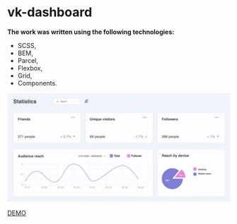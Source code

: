# vk-dashboard
__The work was written using the following technologies:__ 
* SCSS,
* BEM,
* Parcel,
* Flexbox,
* Grid,
* Components.
<img src='preview.png'>

[DEMO](https://natashapahorukova.github.io/vk-dashboard-/)
